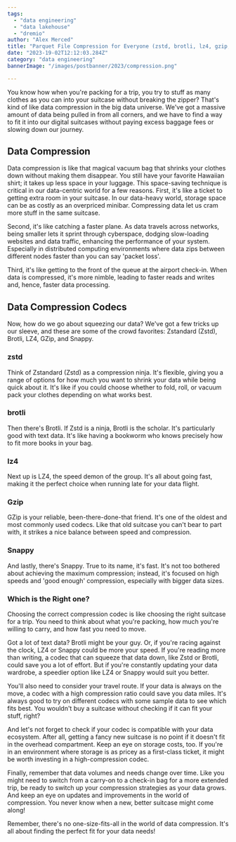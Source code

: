 ```yaml
---
tags:
  - "data engineering"
  - "data lakehouse"
  - "dremio"
author: "Alex Merced"
title: "Parquet File Compression for Everyone (zstd, brotli, lz4, gzip, snappy)"
date: "2023-19-02T12:12:03.284Z"
category: "data engineering"
bannerImage: "/images/postbanner/2023/compression.png"

---
```


You know how when you're packing for a trip, you try to stuff as many clothes as you can into your suitcase without breaking the zipper? That's kind of like data compression in the big data universe. We've got a massive amount of data being pulled in from all corners, and we have to find a way to fit it into our digital suitcases without paying excess baggage fees or slowing down our journey.

## Data Compression

Data compression is like that magical vacuum bag that shrinks your clothes down without making them disappear. You still have your favorite Hawaiian shirt; it takes up less space in your luggage. This space-saving technique is critical in our data-centric world for a few reasons.
First, it's like a ticket to getting extra room in your suitcase. In our data-heavy world, storage space can be as costly as an overpriced minibar. Compressing data let us cram more stuff in the same suitcase.

Second, it's like catching a faster plane. As data travels across networks, being smaller lets it sprint through cyberspace, dodging slow-loading websites and data traffic, enhancing the performance of your system. Especially in distributed computing environments where data zips between different nodes faster than you can say 'packet loss'.

Third, it's like getting to the front of the queue at the airport check-in. When data is compressed, it's more nimble, leading to faster reads and writes and, hence, faster data processing.

## Data Compression Codecs

Now, how do we go about squeezing our data? We've got a few tricks up our sleeve, and these are some of the crowd favorites: Zstandard (Zstd), Brotli, LZ4, GZip, and Snappy.

### zstd

Think of Zstandard (Zstd) as a compression ninja. It's flexible, giving you a range of options for how much you want to shrink your data while being quick about it. It's like if you could choose whether to fold, roll, or vacuum pack your clothes depending on what works best.

### brotli

Then there's Brotli. If Zstd is a ninja, Brotli is the scholar. It's particularly good with text data. It's like having a bookworm who knows precisely how to fit more books in your bag.

### lz4

Next up is LZ4, the speed demon of the group. It's all about going fast, making it the perfect choice when running late for your data flight.

### Gzip

GZip is your reliable, been-there-done-that friend. It's one of the oldest and most commonly used codecs. Like that old suitcase you can't bear to part with, it strikes a nice balance between speed and compression.

### Snappy

And lastly, there's Snappy. True to its name, it's fast. It's not too bothered about achieving the maximum compression; instead, it's focused on high speeds and 'good enough' compression, especially with bigger data sizes.

### Which is the Right one?

Choosing the correct compression codec is like choosing the right suitcase for a trip. You need to think about what you're packing, how much you're willing to carry, and how fast you need to move.

Got a lot of text data? Brotli might be your guy. Or, if you're racing against the clock, LZ4 or Snappy could be more your speed. If you're reading more than writing, a codec that can squeeze that data down, like Zstd or Brotli, could save you a lot of effort. But if you're constantly updating your data wardrobe, a speedier option like LZ4 or Snappy would suit you better.

You'll also need to consider your travel route. If your data is always on the move, a codec with a high compression ratio could save you data miles. It's always good to try on different codecs with some sample data to see which fits best. You wouldn't buy a suitcase without checking if it can fit your stuff, right?

And let's not forget to check if your codec is compatible with your data ecosystem. After all, getting a fancy new suitcase is no point if it doesn't fit in the overhead compartment. Keep an eye on storage costs, too. If you're in an environment where storage is as pricey as a first-class ticket, it might be worth investing in a high-compression codec.

Finally, remember that data volumes and needs change over time. Like you might need to switch from a carry-on to a check-in bag for a more extended trip, be ready to switch up your compression strategies as your data grows. And keep an eye on updates and improvements in the world of compression. You never know when a new, better suitcase might come along!

Remember, there's no one-size-fits-all in the world of data compression. It's all about finding the perfect fit for your data needs!